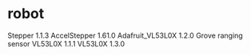 # robot

Stepper 1.1.3
AccelStepper 1.61.0
Adafruit_VL53L0X 1.2.0
Grove ranging sensor VL53L0X 1.1.1
VL53L0X 1.3.0

